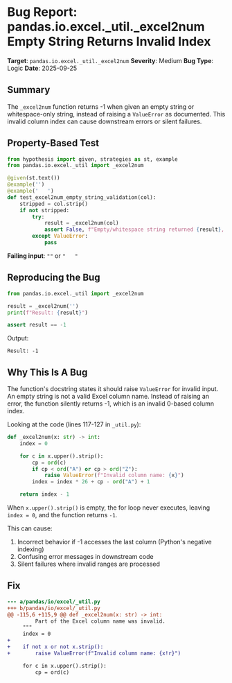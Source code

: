 # Bug Report: pandas.io.excel._util._excel2num Empty String Returns Invalid Index

**Target**: `pandas.io.excel._util._excel2num`
**Severity**: Medium
**Bug Type**: Logic
**Date**: 2025-09-25

## Summary

The `_excel2num` function returns -1 when given an empty string or whitespace-only string, instead of raising a `ValueError` as documented. This invalid column index can cause downstream errors or silent failures.

## Property-Based Test

```python
from hypothesis import given, strategies as st, example
from pandas.io.excel._util import _excel2num

@given(st.text())
@example('')
@example('   ')
def test_excel2num_empty_string_validation(col):
    stripped = col.strip()
    if not stripped:
        try:
            result = _excel2num(col)
            assert False, f"Empty/whitespace string returned {result}, should raise ValueError"
        except ValueError:
            pass
```

**Failing input**: `""` or `"   "`

## Reproducing the Bug

```python
from pandas.io.excel._util import _excel2num

result = _excel2num('')
print(f"Result: {result}")

assert result == -1
```

Output:
```
Result: -1
```

## Why This Is A Bug

The function's docstring states it should raise `ValueError` for invalid input. An empty string is not a valid Excel column name. Instead of raising an error, the function silently returns -1, which is an invalid 0-based column index.

Looking at the code (lines 117-127 in `_util.py`):

```python
def _excel2num(x: str) -> int:
    index = 0

    for c in x.upper().strip():
        cp = ord(c)
        if cp < ord("A") or cp > ord("Z"):
            raise ValueError(f"Invalid column name: {x}")
        index = index * 26 + cp - ord("A") + 1

    return index - 1
```

When `x.upper().strip()` is empty, the for loop never executes, leaving `index = 0`, and the function returns `-1`.

This can cause:
1. Incorrect behavior if -1 accesses the last column (Python's negative indexing)
2. Confusing error messages in downstream code
3. Silent failures where invalid ranges are processed

## Fix

```diff
--- a/pandas/io/excel/_util.py
+++ b/pandas/io/excel/_util.py
@@ -115,6 +115,9 @@ def _excel2num(x: str) -> int:
         Part of the Excel column name was invalid.
     """
     index = 0
+
+    if not x or not x.strip():
+        raise ValueError(f"Invalid column name: {x!r}")

     for c in x.upper().strip():
         cp = ord(c)
```